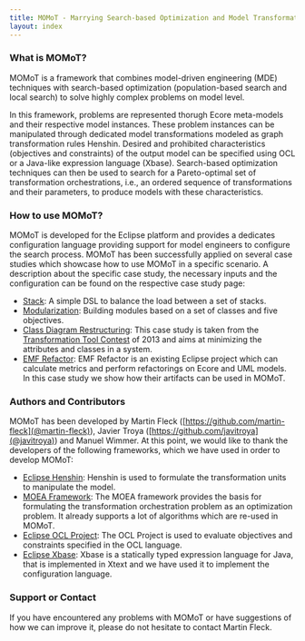 ```yaml
---
title: MOMoT - Marrying Search-based Optimization and Model Transformation Technology
layout: index
---
```

### What is MOMoT?
MOMoT is a framework that combines model-driven engineering (MDE) techniques with search-based optimization (population-based search and local search) to solve highly complex problems on model level.

In this framework, problems are represented thorugh Ecore meta-models and their respective model instances. 
These problem instances can be manipulated through dedicated model transformations modeled as graph transformation rules Henshin. 
Desired and prohibited characteristics (objectives and constraints) of the output model can be specified using OCL or a Java-like expression language (Xbase).
Search-based optimization techniques can then be used to search for a Pareto-optimal set of transformation orchestrations, i.e., an ordered sequence of transformations and their parameters, to produce models with these characteristics.

### How to use MOMoT?
MOMoT is developed for the Eclipse platform and provides a dedicates configuration language providing support for model  engineers to configure the search process.
MOMoT has been successfully applied on several case studies which showcase how to use MOMoT in a specific scenario.
A description about the specific case study, the necessary inputs and the configuration can be found on the respective case study page: 
* [Stack](stack): A simple DSL to balance the load between a set of stacks.
* [Modularization](modularization): Building modules based on a set of classes and five objectives.
* [Class Diagram Restructuring](restructuring): This case study is taken from the [Transformation Tool Contest](http://www.transformation-tool-contest.eu/) of 2013 and aims at minimizing the attributes and classes in a system.
* [EMF Refactor](emfrefactor): EMF Refactor is an existing Eclipse project which can calculate metrics and perform refactorings on Ecore and UML models. In this case study we show how their artifacts can be used in MOMoT.

### Authors and Contributors
MOMoT has been developed by Martin Fleck ([https://github.com/martin-fleck](@martin-fleck)), Javier Troya ([https://github.com/javitroya](@javitroya)) and Manuel Wimmer.
At this point, we would like to thank the developers of the following frameworks, which we have used in order to develop MOMoT:
* [Eclipse Henshin](http://www.eclipse.org/henshin/): Henshin is used to formulate the transformation units to manipulate the model.
* [MOEA Framework](http://moeaframework.org/): The MOEA framework provides the basis for formulating the transformation orchestration problem as an optimization problem. It already supports a lot of algorithms which are re-used in MOMoT.
* [Eclipse OCL Project](http://projects.eclipse.org/projects/modeling.mdt.ocl): The OCL Project is used to evaluate objectives and constraints specified in the OCL language.
* [Eclipse Xbase](https://wiki.eclipse.org/Xbase): Xbase is a statically typed expression language for Java, that is implemented in Xtext and we have used it to implement the configuration language.

### Support or Contact
If you have encountered any problems with MOMoT or have suggestions of how we can improve it, please do not hesitate to contact Martin Fleck.
